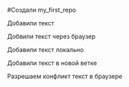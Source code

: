 ﻿#Создали my_first_repo

Добавили текст

Добвили текст через браузер

Добавили текст локально

Добавили текст в новой ветке

Разрешаем конфликт текст в браузере
